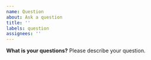 ```yaml
---
name: Question
about: Ask a question
title: ''
labels: question
assignees: ''
---
```


**What is your questions?**
Please describe your question.

